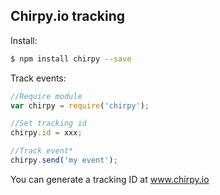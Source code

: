 ## Chirpy.io tracking

Install:

```bash
$ npm install chirpy --save
```

Track events:

```js
//Require module
var chirpy = require('chirpy');

//Set tracking id
chirpy.id = xxx;

//Track event*
chirpy.send('my event');
```

You can generate a tracking ID at www.chirpy.io


